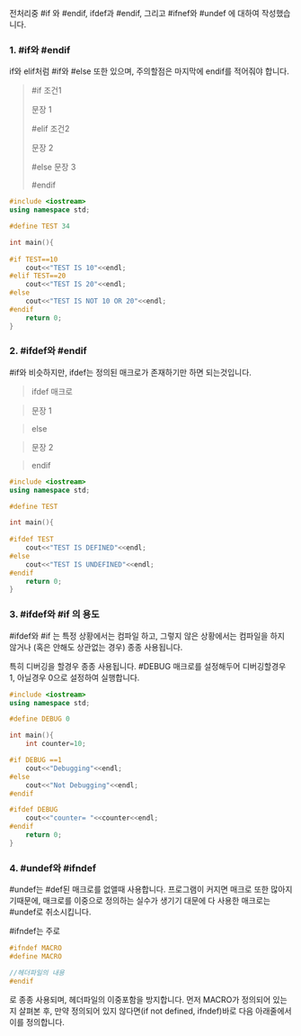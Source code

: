 전처리중 #if 와 #endif,   ifdef과 #endif,   그리고 #ifnef와 #undef 에 대하여 작성했습니다.

### 1. #if와 #endif ###

if와 elif처럼 #if와 #else 또한 있으며, 주의할점은 마지막에 endif를 적어줘야 합니다.

>#if 조건1
>
>문장 1
>
>#elif 조건2
>
>문장 2
>
>#else
>문장 3
>
>#endif

```c++
#include <iostream>
using namespace std;

#define TEST 34

int main(){
	
#if TEST==10
	cout<<"TEST IS 10"<<endl;
#elif TEST==20
	cout<<"TEST IS 20"<<endl;
#else 
	cout<<"TEST IS NOT 10 OR 20"<<endl;
#endif
	return 0;
}
```

### 2. #ifdef와 #endif ###

#if와 비슷하지만, ifdef는 정의된 매크로가 존재하기만 하면 되는것입니다.

>ifdef 매크로

>문장 1

>else 

>문장 2

>endif

```c++
#include <iostream>
using namespace std;

#define TEST 

int main(){
	
#ifdef TEST
	cout<<"TEST IS DEFINED"<<endl;
#else 
	cout<<"TEST IS UNDEFINED"<<endl;
#endif
	return 0;
}
```

### 3. #ifdef와 #if 의 용도 ###

#ifdef와 #if 는 특정 상황에서는 컴파일 하고, 그렇지 않은 상황에서는 컴파일을 하지 않거나 (혹은 안해도 상관없는 경우) 종종 사용됩니다.

특히 디버깅을 할경우 종종 사용됩니다. #DEBUG 매크로를 설정해두어 디버깅할경우 1, 아닐경우 0으로 설정하여 실행합니다.

```c++
#include <iostream>
using namespace std;

#define DEBUG 0

int main(){
	int counter=10;

#if DEBUG ==1
	cout<<"Debugging"<<endl;
#else
	cout<<"Not Debugging"<<endl;
#endif

#ifdef DEBUG
	cout<<"counter= "<<counter<<endl;
#endif
	return 0;
}
```
### 4. #undef와 #ifndef ###

#undef는 #def된 매크로를 없앨때 사용합니다. 프로그램이 커지면 매크로 또한 많아지기때문에, 매크로를 이중으로 정의하는 실수가 생기기 대문에 다 사용한 매크로는 #undef로 취소시킵니다.

#ifndef는 주로
``` c++
#ifndef MACRO
#define MACRO

//헤더파일의 내용
#endif
```
로 종종 사용되며, 헤더파일의 이중포함을 방지합니다. 먼저 MACRO가 정의되어 있는지 살펴본 후, 만약 정의되어 있지 않다면(if not defined, ifndef)바로 다음 아래줄에서 이를 정의합니다.


